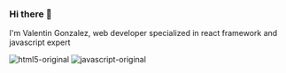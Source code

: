 ### Hi there 👋


I'm Valentin Gonzalez, web developer specialized in react framework and javascript expert

![html5-original](https://user-images.githubusercontent.com/101377457/175459233-28890eec-3529-49d1-b1a3-77a1c9a7cc34.svg)
![javascript-original](https://user-images.githubusercontent.com/101377457/175459333-c7099def-b25d-4df0-9045-2a00182d5630.svg)
